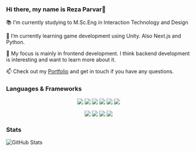 ### Hi there, my name is Reza Parvar👋
:books:  I'm currently studying to M.Sc.Eng in Interaction Technology and Design

🌱 I’m currently learning game development using Unity. Also Next.js and Python. 
 
:mag_right: My focus is mainly in frontend development. I think backend development is interesting and want to learn more about it.

📫 Check out my [Portfolio](https://parvaritoz.github.io/Portfolio/) and get in touch if you have any questions.

### Languages & Frameworks
<p align="center">
  <img src="https://img.shields.io/badge/-HTML-e34f26?logo=html5&logoColor=fff">
  <img src="https://img.shields.io/badge/-CSS-1572B6?logo=css3&logoColor=fff">
  <img src="https://img.shields.io/badge/-React-61DAFB?logo=react&logoColor=fff">
  <img src="https://img.shields.io/badge/-Java-007396?logo=java&logoColor=fff">
  <img src="https://img.shields.io/badge/-Javascript-F7DF1E?logo=javascript&logoColor=fff">
  <img src="https://img.shields.io/badge/-Node.js-339933?logo=node.js&logoColor=fff">
 </p>
<p align="center">
  <img src="https://img.shields.io/badge/-.Net-512BD4?logo=.net&logoColor=fff">
  <img src="https://img.shields.io/badge/-.Mysql-4479A1?logo=mysql&logoColor=fff">
  <img src="https://img.shields.io/badge/-.PostgreSQL-4169E1?logo=PostgreSQL&logoColor=fff">
  <img src="https://img.shields.io/badge/-.Android%20Studio-3DDC84?logo=Android%20Studio&logoColor=fff">
</p>

### Stats

![GitHub Stats](https://github-readme-stats.vercel.app/api?username=parvaritoz&count_private=true&show_icons=true&theme=nord)







